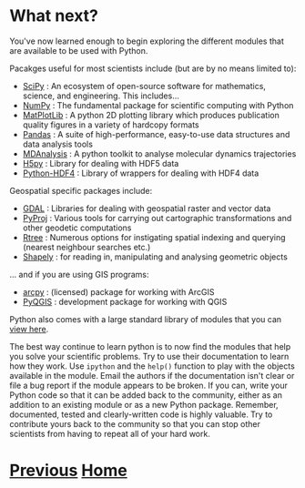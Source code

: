 ---
---

# What next?

You've now learned enough to begin exploring the different modules that are available to be used with Python. 

Pacakges useful for most scientists include (but are by no means limited to):

* [SciPy](http://www.scipy.org) : An ecosystem of open-source software for mathematics, science, and engineering. This includes...
* [NumPy](http://www.numpy.org) : The fundamental package for scientific computing with Python
* [MatPlotLib](http://matplotlib.org) : A python 2D plotting library which produces publication quality figures in a variety of hardcopy formats
* [Pandas](http://pandas.pydata.org/) : A suite of high-performance, easy-to-use data structures and data analysis tools
* [MDAnalysis](http://mdanalysis.org) : A python toolkit to analyse molecular dynamics trajectories
* [H5py](http://www.h5py.org/) : Library for dealing with HDF5 data 
* [Python-HDF4](http://fhs.github.io/python-hdf4/) : Library of wrappers for dealing with HDF4 data

Geospatial specific packages include:

* [GDAL](https://pypi.python.org/pypi/GDAL/) : Libraries for dealing with geospatial raster and vector data
* [PyProj](https://pypi.python.org/pypi/pyproj?) : Various tools for carrying out cartographic transformations and other geodetic computations
* [Rtree](http://toblerity.org/rtree/) : Numerous options for instigating spatial indexing and querying (nearest neighbour searches etc.)
* [Shapely](https://pypi.python.org/pypi/Shapely) : for reading in, manipulating and analysing geometric objects

... and if you are using GIS programs:

* [arcpy](http://pro.arcgis.com/en/pro-app/arcpy/get-started/what-is-arcpy-.htm) : (licensed) package for working with ArcGIS
* [PyQGIS](http://docs.qgis.org/testing/en/docs/pyqgis_developer_cookbook/intro.html) : development package for working with QGIS

Python also comes with a large standard library of modules that you can [view here](https://docs.python.org/2/library/).

The best way continue to learn python is to now find the modules that help you solve your scientific problems. Try to use their documentation to learn how they work. Use `ipython` and the `help()` function to play with the objects available in the module. Email the authors if the documentation isn't clear or file a bug report if the module appears to be broken. If you can, write your Python code so that it can be added back to the community, either as an addition to an existing module or as a new Python package. Remember, documented, tested and clearly-written code is highly valuable. Try to contribute yours back to the community so that you can stop other scientists from having to repeat all of your hard work.

# [Previous](../regexp) [Home](../../)
